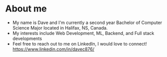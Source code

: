 # About me

* My name is Dave and I'm currently a second year Bachelor of Computer Science Major located in Halifax, NS, Canada.
* My interests include Web Development, ML, Backend, and Full stack developments
* Feel free to reach out to me on LinkedIn, I would love to connect! https://www.linkedin.com/in/davec876/

<!---
Davec876/Davec876 is a ✨ special ✨ repository because its `README.md` (this file) appears on your GitHub profile.
You can click the Preview link to take a look at your changes.
--->
